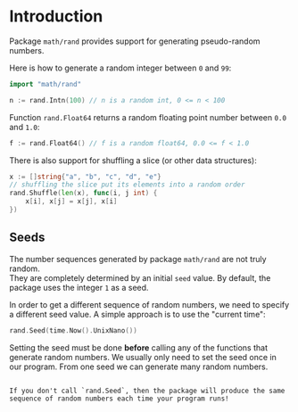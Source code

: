 # Introduction

Package `math/rand` provides support for generating pseudo-random numbers.

Here is how to generate a random integer between `0` and `99`:

```go
import "math/rand"

n := rand.Intn(100) // n is a random int, 0 <= n < 100
```

Function `rand.Float64` returns a random floating point number between `0.0` and `1.0`:

```go
f := rand.Float64() // f is a random float64, 0.0 <= f < 1.0
```

There is also support for shuffling a slice (or other data structures):

```go
x := []string{"a", "b", "c", "d", "e"}
// shuffling the slice put its elements into a random order
rand.Shuffle(len(x), func(i, j int) {
	x[i], x[j] = x[j], x[i]
})
```

## Seeds

The number sequences generated by package `math/rand` are not truly random.  
They are completely determined by an initial `seed` value.
By default, the package uses the integer `1` as a seed.

In order to get a different sequence of random numbers, we need to specify a different seed value.
A simple approach is to use the "current time":

```go
rand.Seed(time.Now().UnixNano())
```

Setting the seed must be done **before** calling any of the functions that generate random numbers.
We usually only need to set the seed once in our program.
From one seed we can generate many random numbers.

~~~~exercism/caution

If you don't call `rand.Seed`, then the package will produce the same sequence of random numbers each time your program runs!
~~~~